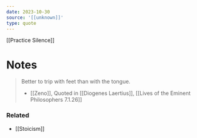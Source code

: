 ```yaml
---
date: 2023-10-30
source: '[[unknown]]'
type: quote
---
```



[[Practice Silence]]

# Notes

> Better to trip with feet than with the tongue.
> - [[Zeno]], Quoted in [[Diogenes Laertius]], [[Lives of the Eminent Philosophers 7.1.26]]


### Related
- [[Stoicism]]